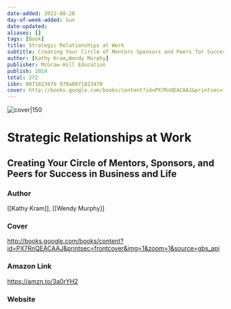 ```yaml
---
date-added: 2022-08-28
day-of-week-added: Sun
date-updated: 
aliases: []
tags: [Book]
title: Strategic Relationships at Work
subtitle: Creating Your Circle of Mentors Sponsors and Peers for Success in Business and Life
author: [Kathy Kram,Wendy Murphy]
publisher: McGraw-Hill Education
publish: 2014
total: 272
isbn: 0071823476 978a0071823470
cover: http://books.google.com/books/content?id=PX7RnQEACAAJ&printsec=frontcover&img=1&zoom=1&source=gbs_api
---
```


![cover|150](http://books.google.com/books/content?id=PX7RnQEACAAJ&printsec=frontcover&img=1&zoom=1&source=gbs_api)
# Strategic Relationships at Work
## Creating Your Circle of Mentors, Sponsors, and Peers for Success in Business and Life

### Author
[[Kathy Kram]], [[Wendy Murphy]]

### Cover
http://books.google.com/books/content?id=PX7RnQEACAAJ&printsec=frontcover&img=1&zoom=1&source=gbs_api

### Amazon Link
https://amzn.to/3a0rYH2


### Website